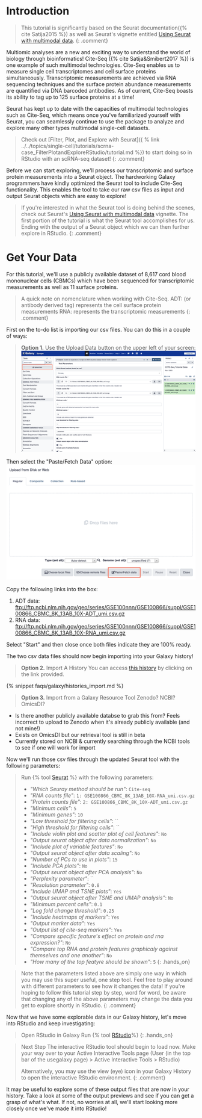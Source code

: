 # Introduction
> <comment-title></comment-title>
> This tutorial is significantly based on the Seurat documentation({% cite Satija2015 %}) as well as Seurat's vignette entitled [Using Seurat with multimodal data](https://satijalab.org/seurat/articles/multimodal_vignette).
{: .comment}
 
Multiomic analyses are a new and exciting way to understand the world of biology through bioinformatics! Cite-Seq ({% cite Satija&Smibert2017 %}) is one example of such multimodal technologies. Cite-Seq enables us to measure single cell transcriptomes and cell surface proteins simultaneously. Transcriptomic measurements are achieved via RNA sequencing techniques and the surface protein abundance measurements are quantified via DNA barcoded antibodies. As of current, Cite-Seq boasts its ability to tag up to 125 surface proteins at a time! 

Seurat has kept up to date with the capacities of multimodal technologies such as Cite-Seq, which means once you've familiarized yourself with Seurat, you can seamlessly continue to use the package to analyze and explore many other types multimodal single-cell datasets. 

><comment-title></comment-title>
>Check out [Filter, Plot, and Explore with Seurat]({ % link ../../topics/single-cell/tutorials/scrna-case_FilterPlotandExploreRStudio/tutorial.md %}) to start doing so in RStudio with an scRNA-seq dataset!
{: .comment}

Before we can start exploring, we'll process our transcriptomic and surface protein measurements into a Seurat object. The hardworking Galaxy programmers have kindly optimized the Seurat tool to include Cite-Seq functionality. This enables the tool to take our raw csv files as input and output Seurat objects which are easy to explore! 

><comment-title></comment-title>
>If you're interested in what the Seurat tool is doing behind the scenes, check out Seurat's [Using Seurat with multimodal data](https://satijalab.org/seurat/articles/multimodal_vignette) vignette. The first portion of the tutorial is what the Seurat tool accomplishes for us. Ending with the output of a Seurat object which we can then further explore in RStudio.
{: .comment}

# Get Your Data
For this tutorial, we'll use a publicly available dataset of 8,617 cord blood mononuclear cells (CBMCs) which have been sequenced for transcriptomic measurements as well as 11 surface proteins. 

><comment-title></comment-title>
>A quick note on nomenclature when working with Cite-Seq.
>ADT: (or antibody derived tag) represents the cell surface protein measurements
>RNA: represents the transcriptomic measurements
{: .comment}

First on the to-do list is importing our csv files. You can do this in a couple of ways: 

> **Option 1.**  Use the Upload Data button on the upper left of your screen:
    ![Upload Data Button](../../images/scCiteSeq-RStudio/Plot1.png)


Then select the "Paste/Fetch Data" option:
![Paste/Fetch Data Button](../../images/scCiteSeq-RStudio/Plot2.png "Paste/Fetch Data")
    
Copy the following links into the box:

1. ADT data: ftp://ftp.ncbi.nlm.nih.gov/geo/series/GSE100nnn/GSE100866/suppl/GSE100866_CBMC_8K_13AB_10X-ADT_umi.csv.gz
2. RNA data: ftp://ftp.ncbi.nlm.nih.gov/geo/series/GSE100nnn/GSE100866/suppl/GSE100866_CBMC_8K_13AB_10X-RNA_umi.csv.gz
    
Select "Start" and then close once both files indicate they are 100% ready. 

The two csv data files should now begin importing into your Galaxy history!  

> **Option 2.** Import A History
You can access [this history](https://usegalaxy.eu/u/camila-goclowski/h/cite-seq-tutorial-data) by clicking on the link provided.

{% snippet faqs/galaxy/histories_import.md %}

> **Option 3.** Import from a Galaxy Resource Tool
Zenodo? NCBI? OmicsDI?
- Is there another publicly available databse to grab this from? Feels incorrect to upload to Zenodo when it's already publicly available (and not mine!) 
- Exists on OmicsDI but our retrieval tool is still in beta 
- Currently stored on NCBI & currently searching through the NCBI tools to see if one will work for import 

Now we'll run those csv files through the updated Seurat tool with the following parameters:
> Run {% tool [Seurat](toolshed.g2.bx.psu.edu/repos/iuc/seurat/seurat/4.3.0.1+galaxy1) %} with the following parameters:
> - *"Which Seuray method should be run"*: `Cite-seq`
> - *"RNA counts file"*: `1: GSE100866_CBMC_8K_13AB_10X-RNA_umi.csv.gz`
> - *"Protein counts file"*: `2: GSE100866_CBMC_8K_10X-ADT_umi.csv.gz`
> - *"Minimum cells"*: `5`
> - *"Minimum genes"*: `10`
> - *"Low threshold for filtering cells"*: ``
> - *"High threshold for filtering cells"*: ``
> - *"Include violin plot and scatter plot of cell features"*: `No`
>  - *"Output seurat object after data normalization"*: `No`
>  - *"Include plot of variable features"*: `No`
>  - *"Output seurat object after data scaling"*: `No`
>  - *"Number of PCs to use in plots"*: `15`
>  - *"Include PCA plots"*: `No`
>  - *"Output seurat object after PCA analysis"*: `No`
>  - *"Perplexity parameter"*: ``
>  - *"Resolution parameter"*: `0.8`
>  - *"Include UMAP and TSNE plots"*: `Yes`
>  - *"Output seurat object after TSNE and UMAP analysis"*: `No`
>  - *"Minimum percent cells"*: `0.1`
>  - *"Log fold change threshold"*: `0.25`
>  - *"Include heatmaps of markers"*: `Yes`
>  - *"Output marker data"*: `Yes`
>  - *"Output list of cite-seq markers"*: `Yes`
>  - *"Compare specific feature's effect on protein and rna expression?"*: `No`
>  - *"Compare top RNA and protein features graphicaly against themselves and one another"*: `No`
>  - *"How many of the top featyre should be shown"*: `5`
{: .hands_on}

><comment-title></comment-title>
>Note that the parameters listed above are simply one way in which you may use this super useful, one step tool. Feel free to play around with different parameters to see how it changes the data! If you're hoping to follow this tutorial step by step, word for word, be aware that changing any of the above parameters may change the data you get to explore shortly in RStudio. 
{: .comment}

Now that we have some explorable data in our Galaxy history, let's move into RStudio and keep investigating: 
> <hands-on-title>Open RStudio in Galaxy</hands-on-title>
> Run {% tool [RStudio](interactive_tool_rstudio)%}
{: .hands_on}

><comment-title>Next Step</comment-title>
> The interactive RStudio tool should begin to load now. Make your way over to your Active Interactive Tools page (User (in the top bar of the usegalaxy page) > Active Interactive Tools > RStudio)
>
>Alternatively, you may use the view (eye) icon in your Galaxy History to open the interactive RStudio environment.
{: .comment}

It may be useful to explore some of these output files that are now in your history. Take a look at some of the output previews and see if you can get a grasp of what's what. If not, no worries at all, we'll start looking more closely once we've made it into RStudio!
